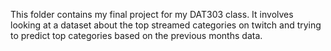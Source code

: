 This folder contains my final project for my DAT303 class. 
It involves looking at a dataset about the top streamed categories on twitch and trying to predict top categories based on the previous months data.
